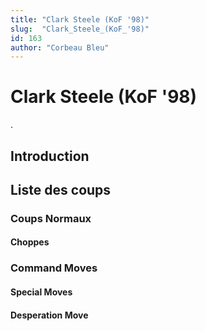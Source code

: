 ```yaml
---
title: "Clark Steele (KoF '98)"
slug:  "Clark_Steele_(KoF_'98)"
id: 163
author: "Corbeau Bleu"
---
```


# Clark Steele (KoF '98)

.

## Introduction

## Liste des coups

### Coups Normaux

#### Choppes

### Command Moves

#### Special Moves

#### Desperation Move

